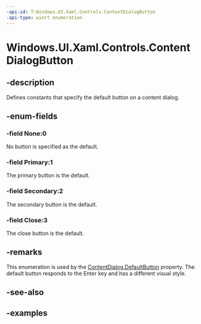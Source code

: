 ```yaml
---
-api-id: T:Windows.UI.Xaml.Controls.ContentDialogButton
-api-type: winrt enumeration
---
```


<!-- Enumeration syntax.
public enum ContentDialogButton : int {
	None = 0
	Primary = 1
	Secondary = 2
	Close = 3
}
-->

# Windows.UI.Xaml.Controls.ContentDialogButton

## -description
Defines constants that specify the default button on a content dialog.



## -enum-fields

### -field None:0
No button is specified as the default.

### -field Primary:1
The primary button is the default.

### -field Secondary:2
The secondary button is the default.

### -field Close:3
The close button is the default.

## -remarks
This enumeration is used by the [ContentDialog.DefaultButton](contentdialog_defaultbutton.md) property.
The default button responds to the Enter key and has a different visual style.

## -see-also

## -examples

